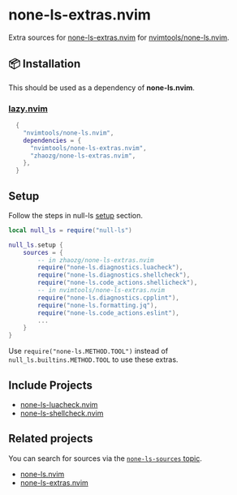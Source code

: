 # none-ls-extras.nvim

Extra sources for [none-ls-extras.nvim](https://github.com/nvimtools/none-ls-extras.nvim)
for [nvimtools/none-ls.nvim](https://github.com/nvimtools/none-ls.nvim).

## 📦 Installation

This should be used as a dependency of **none-ls.nvim**.

### [lazy.nvim](https://github.com/folke/lazy.nvim)

```lua
  {
    "nvimtools/none-ls.nvim",
    dependencies = {
      "nvimtools/none-ls-extras.nvim",
      "zhaozg/none-ls-extras.nvim",
    },
  }
```

## Setup

Follow the steps in null-ls [setup](https://github.com/nvimtools/none-ls.nvim?tab=readme-ov-file#setup) section.

```lua
local null_ls = require("null-ls")

null_ls.setup {
    sources = {
        -- in zhaozg/none-ls-extras.nvim
        require("none-ls.diagnostics.luacheck"),
        require("none-ls.diagnostics.shellcheck"),
        require("none-ls.code_actions.shellicheck"),
        -- in nvimtools/none-ls-extras.nvim
        require("none-ls.diagnostics.cpplint"),
        require("none-ls.formatting.jq"),
        require("none-ls.code_actions.eslint"),
        ...
    }
}
```

Use `require("none-ls.METHOD.TOOL")` instead of `null_ls.builtins.METHOD.TOOL` to use these extras.

## Include Projects

- [none-ls-luacheck.nvim](https://github.com/gbprod/none-ls-luacheck.nvim)
- [none-ls-shellcheck.nvim](https://github.com/gbprod/none-ls-shellcheck.nvim)

## Related projects

You can search for sources via the [`none-ls-sources` topic](https://github.com/topics/none-ls-sources).

- [none-ls.nvim](https://github.com/nvimtools/none-ls.nvim)
- [none-ls-extras.nvim](https://github.com/nvimtools/none-ls-extras.nvim)
